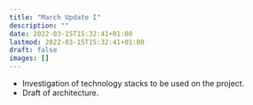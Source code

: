 ```yaml
---
title: "March Update I"
description: ""
date: 2022-03-15T15:32:41+01:00
lastmod: 2022-03-15T15:32:41+01:00
draft: false
images: []
---
```


- Investigation of technology stacks to be used on the project.
- Draft of architecture.